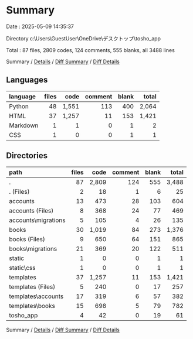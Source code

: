 # Summary

Date : 2025-05-09 14:35:37

Directory c:\\Users\\GuestUser\\OneDrive\\デスクトップ\\tosho_app

Total : 87 files,  2809 codes, 124 comments, 555 blanks, all 3488 lines

Summary / [Details](details.md) / [Diff Summary](diff.md) / [Diff Details](diff-details.md)

## Languages
| language | files | code | comment | blank | total |
| :--- | ---: | ---: | ---: | ---: | ---: |
| Python | 48 | 1,551 | 113 | 400 | 2,064 |
| HTML | 37 | 1,257 | 11 | 153 | 1,421 |
| Markdown | 1 | 1 | 0 | 1 | 2 |
| CSS | 1 | 0 | 0 | 1 | 1 |

## Directories
| path | files | code | comment | blank | total |
| :--- | ---: | ---: | ---: | ---: | ---: |
| . | 87 | 2,809 | 124 | 555 | 3,488 |
| . (Files) | 2 | 18 | 1 | 6 | 25 |
| accounts | 13 | 473 | 28 | 103 | 604 |
| accounts (Files) | 8 | 368 | 24 | 77 | 469 |
| accounts\\migrations | 5 | 105 | 4 | 26 | 135 |
| books | 30 | 1,019 | 84 | 273 | 1,376 |
| books (Files) | 9 | 650 | 64 | 151 | 865 |
| books\\migrations | 21 | 369 | 20 | 122 | 511 |
| static | 1 | 0 | 0 | 1 | 1 |
| static\\css | 1 | 0 | 0 | 1 | 1 |
| templates | 37 | 1,257 | 11 | 153 | 1,421 |
| templates (Files) | 5 | 240 | 0 | 17 | 257 |
| templates\\accounts | 17 | 319 | 6 | 57 | 382 |
| templates\\books | 15 | 698 | 5 | 79 | 782 |
| tosho_app | 4 | 42 | 0 | 19 | 61 |

Summary / [Details](details.md) / [Diff Summary](diff.md) / [Diff Details](diff-details.md)